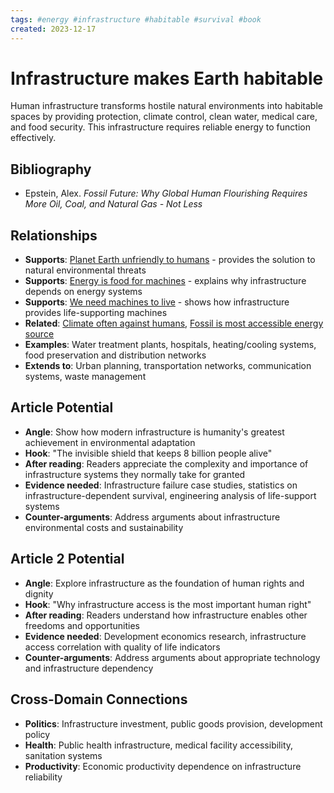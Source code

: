 ```yaml
---
tags: #energy #infrastructure #habitable #survival #book
created: 2023-12-17
---
```


# Infrastructure makes Earth habitable

Human infrastructure transforms hostile natural environments into habitable spaces by providing protection, climate control, clean water, medical care, and food security. This infrastructure requires reliable energy to function effectively.

## Bibliography

- Epstein, Alex. *Fossil Future: Why Global Human Flourishing Requires More Oil, Coal, and Natural Gas - Not Less*

## Relationships
- **Supports**: [Planet Earth unfriendly to humans](energy-earth-hostile-environment.md) - provides the solution to natural environmental threats
- **Supports**: [Energy is food for machines](energy-food-machines.md) - explains why infrastructure depends on energy systems
- **Supports**: [We need machines to live](energy-machines-survival.md) - shows how infrastructure provides life-supporting machines
- **Related**: [Climate often against humans](energy-climate-hostile.md), [Fossil is most accessible energy source](energy-fossil-accessible.md)
- **Examples**: Water treatment plants, hospitals, heating/cooling systems, food preservation and distribution networks
- **Extends to**: Urban planning, transportation networks, communication systems, waste management

## Article Potential
- **Angle**: Show how modern infrastructure is humanity's greatest achievement in environmental adaptation
- **Hook**: "The invisible shield that keeps 8 billion people alive"
- **After reading**: Readers appreciate the complexity and importance of infrastructure systems they normally take for granted
- **Evidence needed**: Infrastructure failure case studies, statistics on infrastructure-dependent survival, engineering analysis of life-support systems
- **Counter-arguments**: Address arguments about infrastructure environmental costs and sustainability

## Article 2 Potential
- **Angle**: Explore infrastructure as the foundation of human rights and dignity
- **Hook**: "Why infrastructure access is the most important human right"
- **After reading**: Readers understand how infrastructure enables other freedoms and opportunities
- **Evidence needed**: Development economics research, infrastructure access correlation with quality of life indicators
- **Counter-arguments**: Address arguments about appropriate technology and infrastructure dependency

## Cross-Domain Connections
- **Politics**: Infrastructure investment, public goods provision, development policy
- **Health**: Public health infrastructure, medical facility accessibility, sanitation systems
- **Productivity**: Economic productivity dependence on infrastructure reliability